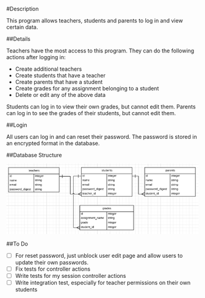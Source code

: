 #Description

This program allows teachers, students and parents to log in and view certain data.

##Details

Teachers have the most access to this program. They can do the following actions after logging in:

* Create additional teachers
* Create students that have a teacher
* Create parents that have a student
* Create grades for any assignment belonging to a student
* Delete or edit any of the above data

Students can log in to view their own grades, but cannot edit them. Parents can log in to see the grades of their students, but cannot edit them.

##Login

All users can log in and can reset their password. The password is stored in an encrypted format in the database.

##Database Structure

![alt tag](https://github.com/Ru-T/gradebook/blob/master/app/assets/images/database_structure.png)

##To Do

- [ ] For reset password, just unblock user edit page and allow users to update their own passwords.
- [ ] Fix tests for controller actions
- [ ] Write tests for my session controller actions
- [ ] Write integration test, especially for teacher permissions on their own students
